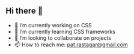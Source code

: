 ## Hi there 👋

- 🔭 I’m currently working on CSS 
- 🌱 I’m currently learning CSS frameworks
- 👯 I’m looking to collaborate on projects
- 📫 How to reach me: pat.rastagar@gmail.com

